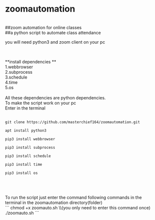 # zoomautomation
<br>
##zoom automation for online classes
<br>
##a python script to automate class attendance
<br>

you will need python3 and zoom client on your pc
<br>
<br>
<br>


**install dependencies **
<br>
1.webbrowser
<br>
2.subprocess
<br>
3.schedule
<br>
4.time
<br>
5.os
<br>
<br>
All these dependencies are python dependencies.
<br>
To make the script work on your pc
<br>
Enter in the terminal 
<br>
<br>
```
git clone https://github.com/masterchief164/zoomautomation.git
```
```
apt install python3
```
```
pip3 install webbrowser
```
```
pip3 install subprocess
```
```
pip3 install schedule
```
```
pip3 install time
```
```
pip3 install os
```
<br>
<br>
<br>
To run the script just enter the command following commands in the terminal in the zoomautomation directory(folder)
<br>
```
chmod +x zoomauto.sh  \\(you only need to enter this command once)
./zoomauto.sh
```
